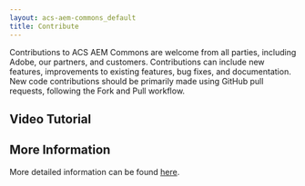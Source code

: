 ```yaml
---
layout: acs-aem-commons_default
title: Contribute
---
```


Contributions to ACS AEM Commons are welcome from all parties, including Adobe, our partners, and customers. Contributions can include new features, improvements to existing features, bug fixes, and documentation. New code contributions should be primarily made using GitHub pull requests, following the Fork and Pull workflow.

## Video Tutorial

<style type="text/css">
    #s7interactivevideo_div.s7interactivevideoviewer {
         width: 57%;
        margin-left: auto;
        margin-right: auto;
    }
</style>
<script type="text/javascript" src="//justinedelson.assetsadobe.com/etc/dam/viewers/s7viewers/html5/js/InteractiveVideoViewer.js"></script>
<div id="s7interactivevideo_div"></div>
<script type="text/javascript">
    (function() {
        var onUserEvent = function(event) {
                if (event.s7event.trackEvent === s7sdk.event.UserEvent.INTERACTIVE_SWATCH) {
                    digitalData.event.push({
                        href : event.s7event.data[0],
                        location : 'sidebar'
                        });
                    if (_satellite) {
                        _satellite.track("video-click");
                    }
                } else if (event.s7event.trackEvent === s7sdk.event.UserEvent.INTERACTIVE_THUMBNAIL_GRID_VIEW_SWATCH) {
                    digitalData.event.push({
                        href : event.s7event.data[0],
                        location : 'endslate'
                        });
                    if (_satellite) {
                        _satellite.track("video-click");
                    }
                }
            },
            onInteractiveData = function(event) {
                var interactiveDataProperties = event.s7event.data.properties,
                    title = (interactiveDataProperties) ? interactiveDataProperties.title : null;
                digitalData.videoInfo.title = title;
            },
            videoViewer = new s7viewers.InteractiveVideoViewer({
                "containerId" : "s7interactivevideo_div",
                "params" : { 
                    "serverurl" : "http://justinedelson.assetsadobe.com/is/image",
                    "contenturl" : "http://justinedelson.assetsadobe.com/", 
                    "config" : "/etc/dam/presets/viewer/Shoppable_Video_light",
                    "config2" : "/etc/dam/tenants/justinedelson/presets/analytics",
                    "videoserverurl": "https://gateway-na.assetsadobe.com/DMGateway/public/justinedelson",
                    "interactivedata": "is/content/content/dam/mac/justinedelson/_VTT/aemcasts/Contributing.mp4.svideo.vtt",
                    "asset" : "/content/dam/mac/justinedelson/aemcasts/Contributing.mp4"
                },
                "handlers":{
                    "trackEvent": function(objID, compClass, instName, timeStamp, eventInfo) {
                        var eventData = eventInfo.split(","),
                            eventType = eventData[0];

                        if (eventType === s7sdk.event.UserEvent.PLAY) {
                            if (_satellite) {
                                _satellite.track("video-play");
                            }
                        }
                    },
                    "initComplete" : function() {
                        var videoPlayer = videoViewer.getComponent("videoPlayer"),
                            interactiveSwatches = videoViewer.getComponent("interactiveSwatches"),
                            callToAction = videoViewer.getComponent("interactiveThumbnailGridView"); 

                        digitalData.videoInfo.id = videoViewer.params.asset;
                        videoPlayer.addEventListener(s7sdk.event.InteractiveDataEvent.NOTF_INTERACTIVE_DATA, onInteractiveData, false);
                        interactiveSwatches.addEventListener(s7sdk.event.UserEvent.NOTF_USER_EVENT, onUserEvent, false);
                        callToAction.addEventListener(s7sdk.event.UserEvent.NOTF_USER_EVENT, onUserEvent, false);
                    }
                }
            });

        digitalData.videoInfo = {
            streamType: "vod",
            playerName: "Interactive"
        };
        videoViewer.init();
        window.videoViewer = videoViewer;
    })();
</script>

## More Information

More detailed information can be found <a href="https://github.com/Adobe-Consulting-Services/acs-aem-commons/blob/master/CONTRIBUTING.md">here</a>.

